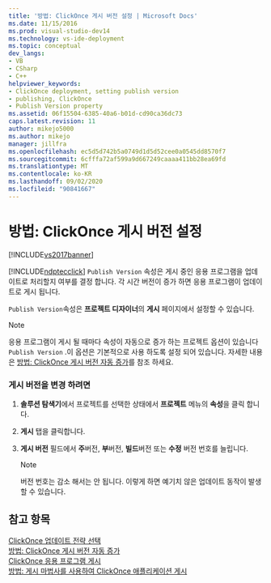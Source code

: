 ```yaml
---
title: '방법: ClickOnce 게시 버전 설정 | Microsoft Docs'
ms.date: 11/15/2016
ms.prod: visual-studio-dev14
ms.technology: vs-ide-deployment
ms.topic: conceptual
dev_langs:
- VB
- CSharp
- C++
helpviewer_keywords:
- ClickOnce deployment, setting publish version
- publishing, ClickOnce
- Publish Version property
ms.assetid: 06f15504-6385-40a6-b01d-cd90ca36dc73
caps.latest.revision: 11
author: mikejo5000
ms.author: mikejo
manager: jillfra
ms.openlocfilehash: ec5d5d742b5a0749d1d5d52cee0a0545dd8570f7
ms.sourcegitcommit: 6cfffa72af599a9d667249caaaa411bb28ea69fd
ms.translationtype: MT
ms.contentlocale: ko-KR
ms.lasthandoff: 09/02/2020
ms.locfileid: "90841667"
---
```

# <a name="how-to-set-the-clickonce-publish-version"></a>방법: ClickOnce 게시 버전 설정
[!INCLUDE[vs2017banner](../includes/vs2017banner.md)]

[!INCLUDE[ndptecclick](../includes/ndptecclick-md.md)] `Publish Version` 속성은 게시 중인 응용 프로그램을 업데이트로 처리할지 여부를 결정 합니다. 각 시간 버전이 증가 하면 응용 프로그램이 업데이트로 게시 됩니다.  
  
 `Publish Version`속성은 **프로젝트 디자이너**의 **게시** 페이지에서 설정할 수 있습니다.  
  
> [!NOTE]
> 응용 프로그램이 게시 될 때마다 속성이 자동으로 증가 하는 프로젝트 옵션이 있습니다 `Publish Version` .이 옵션은 기본적으로 사용 하도록 설정 되어 있습니다. 자세한 내용은 [방법: ClickOnce 게시 버전 자동 증가](../deployment/how-to-automatically-increment-the-clickonce-publish-version.md)를 참조 하세요.  
  
### <a name="to-change-the-publish-version"></a>게시 버전을 변경 하려면  
  
1. **솔루션 탐색기**에서 프로젝트를 선택한 상태에서 **프로젝트** 메뉴의 **속성**을 클릭 합니다.  
  
2. **게시** 탭을 클릭합니다.  
  
3. **게시 버전** 필드에서 **주**버전, **부**버전, **빌드**버전 또는 **수정** 버전 번호를 늘립니다.  
  
    > [!NOTE]
    > 버전 번호는 감소 해서는 안 됩니다. 이렇게 하면 예기치 않은 업데이트 동작이 발생할 수 있습니다.  
  
## <a name="see-also"></a>참고 항목  
 [ClickOnce 업데이트 전략 선택](../deployment/choosing-a-clickonce-update-strategy.md)   
 [방법: ClickOnce 게시 버전 자동 증가](../deployment/how-to-automatically-increment-the-clickonce-publish-version.md)   
 [ClickOnce 응용 프로그램 게시](../deployment/publishing-clickonce-applications.md)   
 [방법: 게시 마법사를 사용하여 ClickOnce 애플리케이션 게시](../deployment/how-to-publish-a-clickonce-application-using-the-publish-wizard.md)

